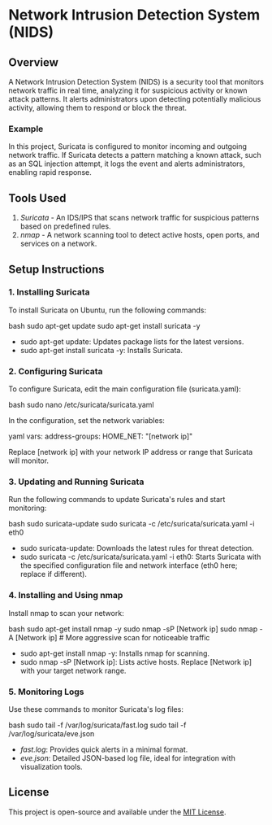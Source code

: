 
# Network Intrusion Detection System (NIDS)

## Overview

A Network Intrusion Detection System (NIDS) is a security tool that monitors network traffic in real time, analyzing it for suspicious activity or known attack patterns. It alerts administrators upon detecting potentially malicious activity, allowing them to respond or block the threat.

### Example
In this project, Suricata is configured to monitor incoming and outgoing network traffic. If Suricata detects a pattern matching a known attack, such as an SQL injection attempt, it logs the event and alerts administrators, enabling rapid response.

## Tools Used

1. *Suricata* - An IDS/IPS that scans network traffic for suspicious patterns based on predefined rules.
2. *nmap* - A network scanning tool to detect active hosts, open ports, and services on a network.

## Setup Instructions

### 1. Installing Suricata
To install Suricata on Ubuntu, run the following commands:

bash
sudo apt-get update
sudo apt-get install suricata -y


- sudo apt-get update: Updates package lists for the latest versions.
- sudo apt-get install suricata -y: Installs Suricata.

### 2. Configuring Suricata

To configure Suricata, edit the main configuration file (suricata.yaml):

bash
sudo nano /etc/suricata/suricata.yaml


In the configuration, set the network variables:

yaml
vars:
  address-groups:
    HOME_NET: "[network ip]"


Replace [network ip] with your network IP address or range that Suricata will monitor.

### 3. Updating and Running Suricata

Run the following commands to update Suricata's rules and start monitoring:

bash
sudo suricata-update
sudo suricata -c /etc/suricata/suricata.yaml -i eth0


- sudo suricata-update: Downloads the latest rules for threat detection.
- sudo suricata -c /etc/suricata/suricata.yaml -i eth0: Starts Suricata with the specified configuration file and network interface (eth0 here; replace if different).

### 4. Installing and Using nmap

Install nmap to scan your network:

bash
sudo apt-get install nmap -y
sudo nmap -sP [Network ip]
sudo nmap -A [Network ip]  # More aggressive scan for noticeable traffic


- sudo apt-get install nmap -y: Installs nmap for scanning.
- sudo nmap -sP [Network ip]: Lists active hosts. Replace [Network ip] with your target network range.

### 5. Monitoring Logs

Use these commands to monitor Suricata's log files:

bash
sudo tail -f /var/log/suricata/fast.log
sudo tail -f /var/log/suricata/eve.json


- *fast.log*: Provides quick alerts in a minimal format.
- *eve.json*: Detailed JSON-based log file, ideal for integration with visualization tools.

## License

This project is open-source and available under the [MIT License](LICENSE).

